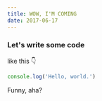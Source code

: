 ```yaml
---
title: WOW, I'M COMING
date: 2017-06-17
---
```


### Let's write some code

like this 👇

```javascript
console.log('Hello, world.')
```

Funny, aha?
